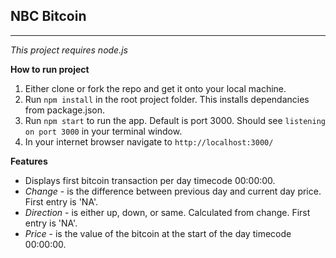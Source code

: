 ## NBC Bitcoin

----------


*This project requires node.js*

**How to run project**
1. Either clone or fork the repo and get it onto your local machine.
2. Run `npm install` in the root project folder. This installs dependancies from package.json.
3. Run `npm start` to run the app. Default is port 3000. Should see `listening on port 3000` in your terminal window. 
4. In your internet browser navigate to `http://localhost:3000/`
    
**Features**

 - Displays first bitcoin transaction per day timecode 00:00:00.
 - *Change*  - is the difference between previous day and current day price. First entry is 'NA'.
 - *Direction*  - is either up, down, or same. Calculated from change. First entry is 'NA'.
 - *Price* - is the value of the bitcoin at the start of the day timecode 00:00:00.
